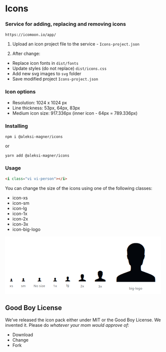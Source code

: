 # Icons

### Service for adding, replacing and removing icons

```text
https://icomoon.io/app/
```

1. Upload an icon project file to the service - `Icons-project.json`


2. After change:
* Replace icon fonts in `dist/fonts`
* Update styles (do not replace) `dist/icons.css`
* Add new svg images to `svg` folder
* Save modified project `Icons-project.json`


### Icon options

* Resolution: 1024 x 1024 px
* Line thickness: 53px, 64px, 83px
* Medium icon size: 917.336px (inner icon - 64px = 789.336px)

### Installing

```shell
npm i @aleksi-magner/icons
```

or

```shell
yarn add @aleksi-magner/icons
```

### Usage

```html
<i class="vi vi-person"></i>
```

You can change the size of the icons using one of the following classes:

* icon-xs
* icon-sm
* icon-lg
* icon-1x
* icon-2x
* icon-3x
* icon-big-logo

![](./sizes.png)

## Good Boy License

We’ve released the icon pack either under MIT or the Good Boy License. We invented it. Please do _whatever your mom would approve of:_
* Download
* Change
* Fork
